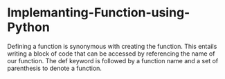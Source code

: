 # Implemanting-Function-using-Python
Defining a function is synonymous with creating the function. This entails writing a block of code that can be accessed by referencing the name of our function. 
The def keyword is followed by a function name and a set of parenthesis to denote a function.
